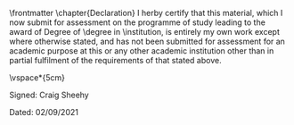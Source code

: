 \frontmatter 
\chapter{Declaration}
 I herby certify that this material, which I now submit for assessment on the programme of study leading to the award of
 Degree of  \degree
 in \institution, is entirely my own work except where otherwise stated, and has not been submitted for assessment for an academic purpose at this or any other academic institution other than in partial fulfilment of the requirements of that stated above.

<!-- use LaTeX to add some vertical space -->

\vspace*{5cm}


 Signed: Craig Sheehy 	
 
 
 Dated: 02/09/2021
